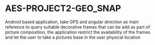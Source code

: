 # AES-PROJECT2-GEO_SNAP
Android based application, take GPS and angular direction as main reference to query suitable decorative frames that can be add as part of picture composition, the application restrict the availability of the frames and let the user to take a pictures base in the user physical location
